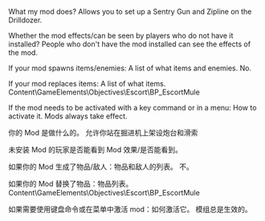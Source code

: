 What my mod does?
Allows you to set up a Sentry Gun and Zipline on the Drilldozer.

Whether the mod effects/can be seen by players who do not have it installed?
People who don't have the mod installed can see the effects of the mod.

If your mod spawns items/enemies: A list of what items and enemies.
No.

If your mod replaces items: A list of what items.
Content\GameElements\Objectives\Escort\BP_EscortMule

If the mod needs to be activated with a key command or in a menu: How to activate it.
Mods always take effect.

你的 Mod 是做什么的。
允许你站在掘进机上架设炮台和滑索

未安装 Mod 的玩家是否能看到 Mod 效果/是否能看到。

如果你的 Mod 生成了物品/敌人：物品和敌人的列表。
不。

如果你的 Mod 替换了物品：物品列表。
Content\GameElements\Objectives\Escort\BP_EscortMule

如果需要使用键盘命令或在菜单中激活 mod：如何激活它。
模组总是生效的。

